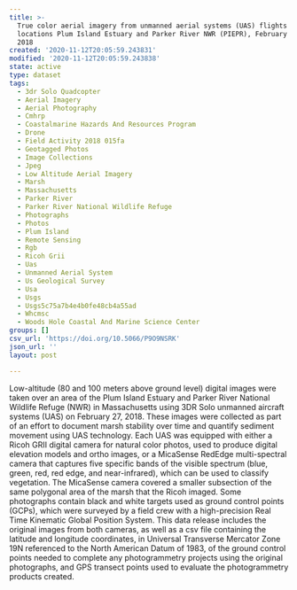 ```yaml
---
title: >-
  True color aerial imagery from unmanned aerial systems (UAS) flights and image
  locations Plum Island Estuary and Parker River NWR (PIEPR), February 27th,
  2018
created: '2020-11-12T20:05:59.243831'
modified: '2020-11-12T20:05:59.243838'
state: active
type: dataset
tags:
  - 3dr Solo Quadcopter
  - Aerial Imagery
  - Aerial Photography
  - Cmhrp
  - Coastalmarine Hazards And Resources Program
  - Drone
  - Field Activity 2018 015fa
  - Geotagged Photos
  - Image Collections
  - Jpeg
  - Low Altitude Aerial Imagery
  - Marsh
  - Massachusetts
  - Parker River
  - Parker River National Wildlife Refuge
  - Photographs
  - Photos
  - Plum Island
  - Remote Sensing
  - Rgb
  - Ricoh Grii
  - Uas
  - Unmanned Aerial System
  - Us Geological Survey
  - Usa
  - Usgs
  - Usgs5c75a7b4e4b0fe48cb4a55ad
  - Whcmsc
  - Woods Hole Coastal And Marine Science Center
groups: []
csv_url: 'https://doi.org/10.5066/P9O9NSRK'
json_url: ''
layout: post

---
```

Low-altitude (80 and 100 meters above ground level) digital images were taken over an area of the Plum Island Estuary and Parker River National Wildlife Refuge (NWR) in Massachusetts using 3DR Solo unmanned aircraft systems (UAS) on February 27, 2018. These images were collected as part of an effort to document marsh stability over time and quantify sediment movement using UAS technology. Each UAS was equipped with either a Ricoh GRII digital camera for natural color photos, used to produce digital elevation models and ortho images, or a MicaSense RedEdge multi-spectral camera that captures five specific bands of the visible spectrum (blue, green, red, red edge, and near-infrared), which can be used to classify vegetation. The MicaSense camera covered a smaller subsection of the same polygonal area of the marsh that the Ricoh imaged. Some photographs contain black and white targets used as ground control points (GCPs), which were surveyed by a field crew with a high-precision Real Time Kinematic Global Position System. This data release includes the original images from both cameras, as well as a csv file containing the latitude and longitude coordinates, in Universal Transverse Mercator Zone 19N referenced to the North American Datum of 1983, of the ground control points needed to complete any photogrammetry projects using the original photographs, and GPS transect points used to evaluate the photogrammetry products created.
